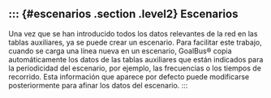 ::: {#escenarios .section .level2}
Escenarios
----------

Una vez que se han introducido todos los datos relevantes de la red en
las tablas auxiliares, ya se puede crear un escenario. Para facilitar
este trabajo, cuando se carga una línea nueva en un escenario, GoalBus®
copia automáticamente los datos de las tablas auxiliares que están
indicados para la periodicidad del escenario, por ejemplo, las
frecuencias o los tiempos de recorrido. Esta información que aparece por
defecto puede modificarse posteriormente para afinar los datos del
escenario.
:::

